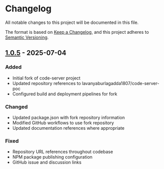 # Changelog

<!-- NOTE: Release URLs below reference this fork's repository (https://github.com/nxtwave-tech/code-server) -->

All notable changes to this project will be documented in this file.

The format is based on [Keep a Changelog](https://keepachangelog.com/en/1.0.0/),
and this project adheres to [Semantic Versioning](https://semver.org/spec/v2.0.0.html).

## [1.0.5](https://github.com/nxtwave-tech/code-server/releases/tag/v1.0.5) - 2025-07-04

### Added

- Initial fork of code-server project
- Updated repository references to lavanyaburlagadda1807/code-server-poc
- Configured build and deployment pipelines for fork

### Changed

- Updated package.json with fork repository information
- Modified GitHub workflows to use fork repository
- Updated documentation references where appropriate

### Fixed

- Repository URL references throughout codebase
- NPM package publishing configuration
- GitHub issue and discussion links
